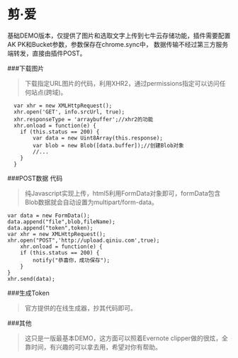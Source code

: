 剪·爱
================================
基础DEMO版本，仅提供了图片和选取文字上传到七牛云存储功能，插件需要配置AK PK和Bucket参数，参数保存在chrome.sync中，
数据传输不经过第三方服务端转发，直接由插件POST。


###下载图片
>下载指定URL图片的代码，利用XHR2，通过permissions指定可以访问任何站点(跨域)。

      var xhr = new XMLHttpRequest();
      xhr.open('GET', info.srcUrl, true);
      xhr.responseType = 'arraybuffer';//xhr2的功能
      xhr.onload = function(e) {
        if (this.status == 200) {
      		var data = new Uint8Array(this.response);
      		var blob = new Blob([data.buffer]);//创建Blob对象
      		//...
      	}
      }

###POST数据 代码
>纯Javascript实现上传，html5利用FormData对象即可，formData包含Blob数据就会自动设置为multipart/form-data。

    var data = new FormData();
    data.append("file",blob,fileName);
    data.append("token",token);
    var xhr = new XMLHttpRequest();
    xhr.open("POST",'http://upload.qiniu.com',true);
    	xhr.onload = function(e) {
    	if (this.status == 200) {
    		notify("恭喜你，成功保存");
    	}
    }
    xhr.send(data);



###生成Token
>官方提供的在线生成器，抄其代码即可。

###其他
>这只是一版最基本DEMO，这方面可以照着Evernote clipper做的很炫，全靠时间，有兴趣的可以拿去用，希望对你有帮助。
